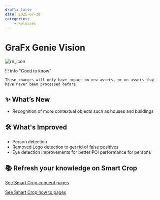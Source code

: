 ```yaml
---
draft: false
date: 2025-07-28
categories: 
    - Releases
---
```


# GraFx Genie Vision

![rn_icon](/assets/icon-Grafx-Genie.svg)

!!! info "Good to know"

    These changes will only have impact on new assets, or on assets that have never been processed before



## ✨ What’s New

- Recognition of more contextual objects such as houses and buildings


## 🛠️ What's Improved

- Person detection
- Removed Logo detection to get rid of false positives
- Eye detection improvements for better POI performance for persons


## 📚 Refresh your knowledge on Smart Crop

[See Smart Crop concept pages](/GraFx-Studio/concepts/genie-smart-crop/)

[See Smart Crop how to pages](/GraFx-Studio/guides/smart-crop/)


